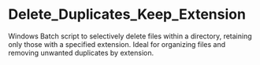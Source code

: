 # Delete_Duplicates_Keep_Extension
 Windows Batch script to selectively delete files within a directory, retaining only those with a specified extension. Ideal for organizing files and removing unwanted duplicates by extension.
